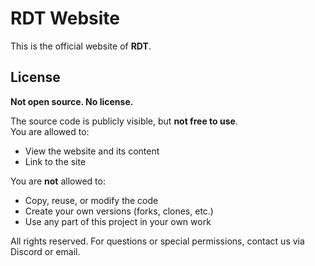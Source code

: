 # RDT Website

This is the official website of **RDT**.

## License

**Not open source. No license.**

The source code is publicly visible, but **not free to use**.  
You are allowed to:

- View the website and its content
- Link to the site

You are **not** allowed to:

- Copy, reuse, or modify the code
- Create your own versions (forks, clones, etc.)
- Use any part of this project in your own work

All rights reserved. For questions or special permissions, contact us via Discord or email.
